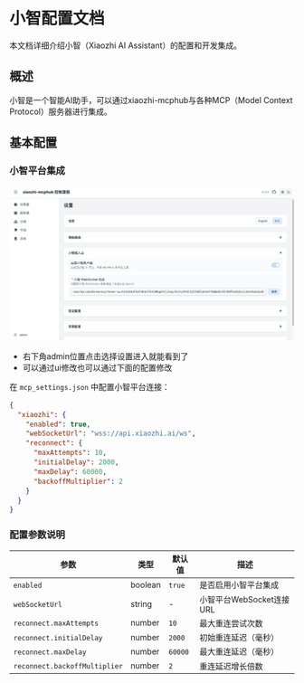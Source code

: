 # 小智配置文档

本文档详细介绍小智（Xiaozhi AI Assistant）的配置和开发集成。

## 概述

小智是一个智能AI助手，可以通过xiaozhi-mcphub与各种MCP（Model Context Protocol）服务器进行集成。

## 基本配置

### 小智平台集成

![XIAOZHI-MCPHUB 小智wss端点配置](../images/xiaozhi.png)
- 右下角admin位置点击选择设置进入就能看到了
- 可以通过ui修改也可以通过下面的配置修改

在 `mcp_settings.json` 中配置小智平台连接：

```json
{
  "xiaozhi": {
    "enabled": true,
    "webSocketUrl": "wss://api.xiaozhi.ai/ws",
    "reconnect": {
      "maxAttempts": 10,
      "initialDelay": 2000,
      "maxDelay": 60000,
      "backoffMultiplier": 2
    }
  }
}
```

### 配置参数说明

| 参数 | 类型 | 默认值 | 描述 |
|------|------|--------|------|
| `enabled` | boolean | `true` | 是否启用小智平台集成 |
| `webSocketUrl` | string | - | 小智平台WebSocket连接URL |
| `reconnect.maxAttempts` | number | `10` | 最大重连尝试次数 |
| `reconnect.initialDelay` | number | `2000` | 初始重连延迟（毫秒） |
| `reconnect.maxDelay` | number | `60000` | 最大重连延迟（毫秒） |
| `reconnect.backoffMultiplier` | number | `2` | 重连延迟增长倍数 |
